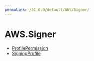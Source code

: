 ```yaml
---
permalink: /51.0.0/default/AWS/Signer/
---
```


# AWS.Signer



* [ProfilePermission](ProfilePermission.md)
* [SigningProfile](SigningProfile.md)